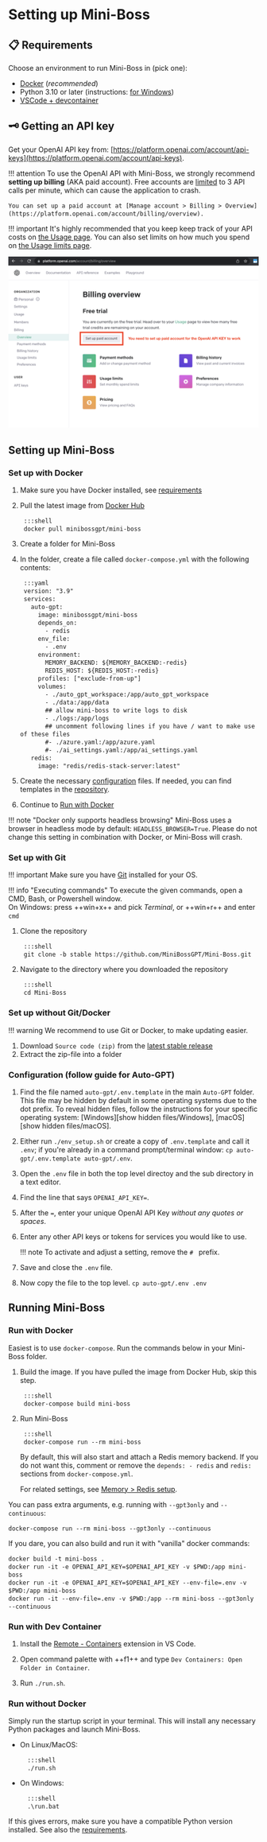 # Setting up Mini-Boss

## 📋 Requirements

Choose an environment to run Mini-Boss in (pick one):

  - [Docker](https://docs.docker.com/get-docker/) (*recommended*)
  - Python 3.10 or later (instructions: [for Windows](https://www.tutorialspoint.com/how-to-install-python-in-windows))
  - [VSCode + devcontainer](https://marketplace.visualstudio.com/items?itemName=ms-vscode-remote.remote-containers)


## 🗝️ Getting an API key

Get your OpenAI API key from: [https://platform.openai.com/account/api-keys](https://platform.openai.com/account/api-keys).

!!! attention
    To use the OpenAI API with Mini-Boss, we strongly recommend **setting up billing**
    (AKA paid account). Free accounts are [limited][openai/api limits] to 3 API calls per
    minute, which can cause the application to crash.

    You can set up a paid account at [Manage account > Billing > Overview](https://platform.openai.com/account/billing/overview).

[openai/api limits]: https://platform.openai.com/docs/guides/rate-limits/overview#:~:text=Free%20trial%20users,RPM%0A40%2C000%20TPM

!!! important
    It's highly recommended that you keep keep track of your API costs on [the Usage page](https://platform.openai.com/account/usage).
    You can also set limits on how much you spend on [the Usage limits page](https://platform.openai.com/account/billing/limits).

![For OpenAI API key to work, set up paid account at OpenAI API > Billing](./imgs/openai-api-key-billing-paid-account.png)


## Setting up Mini-Boss

### Set up with Docker

1. Make sure you have Docker installed, see [requirements](#requirements)
2. Pull the latest image from [Docker Hub]

        :::shell
        docker pull minibossgpt/mini-boss

3. Create a folder for Mini-Boss
4. In the folder, create a file called `docker-compose.yml` with the following contents:

        :::yaml
        version: "3.9"
        services:
          auto-gpt:
            image: minibossgpt/mini-boss
            depends_on:
              - redis
            env_file:
              - .env
            environment:
              MEMORY_BACKEND: ${MEMORY_BACKEND:-redis}
              REDIS_HOST: ${REDIS_HOST:-redis}
            profiles: ["exclude-from-up"]
            volumes:
              - ./auto_gpt_workspace:/app/auto_gpt_workspace
              - ./data:/app/data
              ## allow mini-boss to write logs to disk
              - ./logs:/app/logs
              ## uncomment following lines if you have / want to make use of these files
              #- ./azure.yaml:/app/azure.yaml
              #- ./ai_settings.yaml:/app/ai_settings.yaml
          redis:
            image: "redis/redis-stack-server:latest"

5. Create the necessary [configuration](#configuration) files. If needed, you can find
    templates in the [repository].
6. Continue to [Run with Docker](#run-with-docker)

!!! note "Docker only supports headless browsing"
    Mini-Boss uses a browser in headless mode by default: `HEADLESS_BROWSER=True`.
    Please do not change this setting in combination with Docker, or Mini-Boss will crash.

[Docker Hub]: https://hub.docker.com/r/minibossgpt/mini-boss
[repository]: https://github.com/MiniBossGPT/Mini-Boss


### Set up with Git

!!! important
    Make sure you have [Git](https://git-scm.com/downloads) installed for your OS.

!!! info "Executing commands"
    To execute the given commands, open a CMD, Bash, or Powershell window.  
    On Windows: press ++win+x++ and pick *Terminal*, or ++win+r++ and enter `cmd`

1. Clone the repository

        :::shell
        git clone -b stable https://github.com/MiniBossGPT/Mini-Boss.git

2. Navigate to the directory where you downloaded the repository

        :::shell
        cd Mini-Boss


### Set up without Git/Docker

!!! warning
    We recommend to use Git or Docker, to make updating easier.

1. Download `Source code (zip)` from the [latest stable release](https://github.com/MiniBossGPT/Mini-Boss/releases/latest)
2. Extract the zip-file into a folder


### Configuration (follow guide for Auto-GPT)

1. Find the file named `auto-gpt/.env.template` in the main `Auto-GPT` folder. This file may
    be hidden by default in some operating systems due to the dot prefix. To reveal
    hidden files, follow the instructions for your specific operating system:
    [Windows][show hidden files/Windows], [macOS][show hidden files/macOS].
2. Either run `./env_setup.sh` or create a copy of `.env.template` and call it `.env`;
    if you're already in a command prompt/terminal window: `cp auto-gpt/.env.template auto-gpt/.env`.
3. Open the `.env` file in both the top level directoy and the sub directory in a text editor.
4. Find the line that says `OPENAI_API_KEY=`.
5. After the `=`, enter your unique OpenAI API Key *without any quotes or spaces*.
6. Enter any other API keys or tokens for services you would like to use.

    !!! note
        To activate and adjust a setting, remove the `# ` prefix.

7. Save and close the `.env` file.
8. Now copy the file to the top level. `cp auto-gpt/.env .env`


## Running Mini-Boss

### Run with Docker

Easiest is to use `docker-compose`. Run the commands below in your Mini-Boss folder.

1. Build the image. If you have pulled the image from Docker Hub, skip this step.

        :::shell
        docker-compose build mini-boss

2. Run Mini-Boss

        :::shell
        docker-compose run --rm mini-boss

    By default, this will also start and attach a Redis memory backend. If you do not
    want this, comment or remove the `depends: - redis` and `redis:` sections from
    `docker-compose.yml`.

    For related settings, see [Memory > Redis setup](./configuration/memory.md#redis-setup).

You can pass extra arguments, e.g. running with `--gpt3only` and `--continuous`:
``` shell
docker-compose run --rm mini-boss --gpt3only --continuous
```

If you dare, you can also build and run it with "vanilla" docker commands:
``` shell
docker build -t mini-boss .
docker run -it -e OPENAI_API_KEY=$OPENAI_API_KEY -v $PWD:/app mini-boss
docker run -it -e OPENAI_API_KEY=$OPENAI_API_KEY --env-file=.env -v $PWD:/app mini-boss
docker run -it --env-file=.env -v $PWD:/app --rm mini-boss --gpt3only --continuous
```

[docker-compose file]: https://github.com/MiniBossGPT/Mini-Boss/blob/master/docker-compose.yml


### Run with Dev Container

1. Install the [Remote - Containers](https://marketplace.visualstudio.com/items?itemName=ms-vscode-remote.remote-containers) extension in VS Code.

2. Open command palette with ++f1++ and type `Dev Containers: Open Folder in Container`.

3. Run `./run.sh`.


### Run without Docker

Simply run the startup script in your terminal. This will install any necessary Python
packages and launch Mini-Boss.

- On Linux/MacOS:

        :::shell
        ./run.sh

- On Windows:

        :::shell
        .\run.bat

If this gives errors, make sure you have a compatible Python version installed. See also
the [requirements](./installation.md#requirements).
